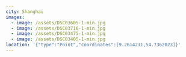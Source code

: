 ```yaml
---
city: Shanghai
images:
  - image: /assets/DSC03605-1-min.jpg
  - image: /assets/DSC03716-1-min.jpg
  - image: /assets/DSC03475-1-min.jpg
  - image: /assets/DSC03405-1-min.jpg
location: '{"type":"Point","coordinates":[9.2614231,54.7362023]}'
---
```


